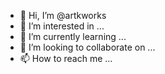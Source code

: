 - 👋 Hi, I’m @artkworks
- 👀 I’m interested in ...
- 🌱 I’m currently learning ...
- 💞️ I’m looking to collaborate on ...
- 📫 How to reach me ...

<!---
artkworks/artkworks is a ✨ special ✨ repository because its `README.md` (this file) appears on your GitHub profile.
You can click the Preview link to take a look at your changes.
--->
